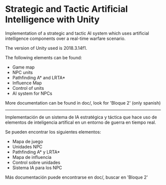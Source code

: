 # Strategic and Tactic Artificial Intelligence with Unity

Implementation of a strategic and tactic AI system which uses artificial intelligence components over a real-time warfare scenario.

The version of Unity used is 2018.3.14f1.

The following elements can be found:
* Game map
* NPC units
* Pathfinding A* and LRTA*
* Influence Map
* Control of units
* AI system for NPCs


More documentation can be found in doc/, look for 'Bloque 2' (only spanish)


---

Implementación de un sistema de IA estratégica y táctica que hace uso de elementos de inteligencia artifical en un entorno de guerra en tiempo real.

Se pueden encontrar los siguientes elementos:
* Mapa de juego
* Unidades NPC
* Pathfinding A* y LRTA*
* Mapa de influencia
* Control sobre unidades
* Sistema IA para los NPC

Más documentación puede encontrarse en doc/, buscar en 'Bloque 2'
